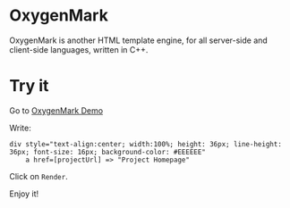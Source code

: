# OxygenMark

OxygenMark is another HTML template engine, for all server-side and client-side languages, written in C++.

# Try it

Go to [OxygenMark Demo](https://losfair.github.io/OxygenMark-Demo/)

Write:

    div style="text-align:center; width:100%; height: 36px; line-height: 36px; font-size: 16px; background-color: #EEEEEE"
        a href=[projectUrl] => "Project Homepage"

Click on `Render`.

Enjoy it!
